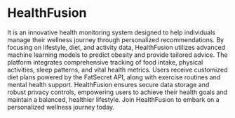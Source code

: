 # HealthFusion
It is an innovative health monitoring system designed to help individuals manage their wellness journey through personalized recommendations. By focusing on lifestyle, diet, and activity data, HealthFusion utilizes advanced machine learning models to predict obesity and provide tailored advice. The platform integrates comprehensive tracking of food intake, physical activities, sleep patterns, and vital health metrics. Users receive customized diet plans powered by the FatSecret API, along with exercise routines and mental health support. HealthFusion ensures secure data storage and robust privacy controls, empowering users to achieve their health goals and maintain a balanced, healthier lifestyle. Join HealthFusion to embark on a personalized wellness journey today.
